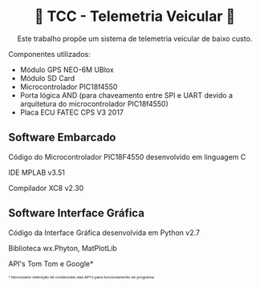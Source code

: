  <h1 style="text-align: center">🚙 TCC - Telemetria Veicular 🚙</h1>
<p style="text-align: center"> Este trabalho propõe um sistema de telemetria veicular de baixo custo. </p>
<p style="text-align: left"> Componentes utilizados: </p>
<ul>
  <li>Módulo GPS NEO-6M UBlox</li>
  <li>Módulo SD Card</li>
  <li>Microcontrolador PIC18f4550</li>
  <li>Porta lógica AND (para chaveamento entre SPI e UART devido a arquitetura do microcontrolador PIC18f4550) </li>
  <li>Placa ECU FATEC CPS V3 2017</li>
</ul>

<h2>Software Embarcado </h2>
<p>Código do Microcontrolador PIC18F4550 desenvolvido em linguagem C</p>
<p>IDE MPLAB v3.51</p>
<p>Compilador XC8 v2.30</p>

<h2>Software Interface Gráfica</h2>
<p>Código da Interface Gráfica desenvolvida em Python v2.7</p>
<p>Biblioteca wx.Phyton, MatPlotLib</p>
<p>API's Tom Tom e Google*</p>
<p style='font: 8px/10px Arial'>* Necessário obtenção de credenciais das API's para funcionamento do programa</p>
